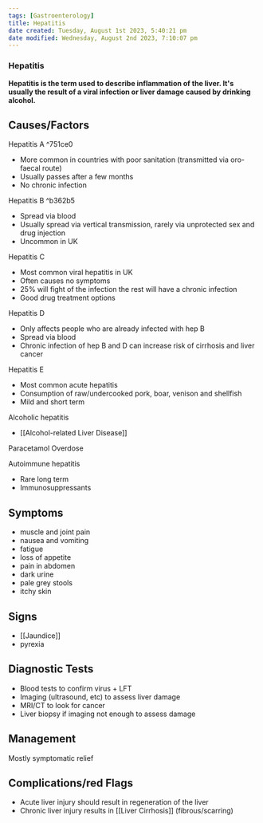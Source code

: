 ```yaml
---
tags: [Gastroenterology]
title: Hepatitis
date created: Tuesday, August 1st 2023, 5:40:21 pm
date modified: Wednesday, August 2nd 2023, 7:10:07 pm
---
```



### Hepatitis

**Hepatitis is the term used to describe inflammation of the liver. It's usually the result of a viral infection or liver damage caused by drinking alcohol.**

## Causes/Factors

Hepatitis A ^751ce0

- More common in countries with poor sanitation (transmitted via oro-faecal route)
- Usually passes after a few months
- No chronic infection

Hepatitis B ^b362b5

- Spread via blood
- Usually spread via vertical transmission, rarely via unprotected sex and drug injection
- Uncommon in UK

Hepatitis C

- Most common viral hepatitis in UK
- Often causes no symptoms
- 25% will fight of the infection the rest will have a chronic infection
- Good drug treatment options

Hepatitis D

- Only affects people who are already infected with hep B
- Spread via blood
- Chronic infection of hep B and D can increase risk of cirrhosis and liver cancer

Hepatitis E

- Most common acute hepatitis
- Consumption of raw/undercooked pork, boar, venison and shellfish
- Mild and short term

Alcoholic hepatitis

- [[Alcohol-related Liver Disease]]

Paracetamol Overdose

Autoimmune hepatitis

- Rare long term
- Immunosuppressants

## Symptoms

- muscle and joint pain
- nausea and vomiting
- fatigue
- loss of appetite
- pain in abdomen
- dark urine
- pale grey stools
- itchy skin

## Signs

- [[Jaundice]]
- pyrexia

## Diagnostic Tests

- Blood tests to confirm virus + LFT
- Imaging (ultrasound, etc) to assess liver damage
- MRI/CT to look for cancer
- Liver biopsy if imaging not enough to assess damage

## Management

Mostly symptomatic relief

## Complications/red Flags

- Acute liver injury should result in regeneration of the liver
- Chronic liver injury results in [[Liver Cirrhosis]] (fibrous/scarring)
